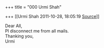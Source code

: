 +++
title = "000 Urmi Shah"

+++
[[Urmi Shah	2011-10-28, 18:05:19 [Source](https://groups.google.com/g/bvparishat/c/sqh55oBvSkM)]]



Dear All,  
Pl disconnect me from all mails.  
Thanking you,  
Urmi  

